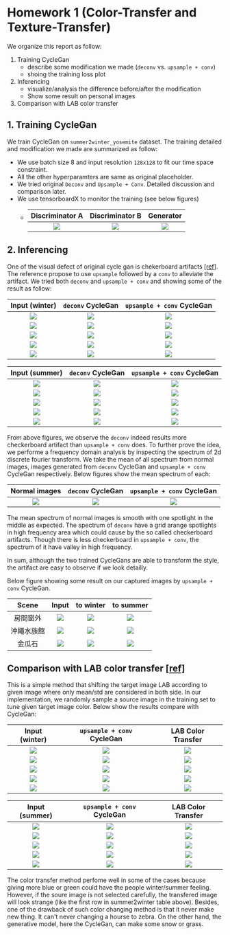 # Homework 1 (Color-Transfer and Texture-Transfer)

We organize this report as follow:
1. Training CycleGan
    - describe some modification we made (`deconv` vs. `upsample + conv`)
    - shoing the training loss plot
2. Inferencing
    - visualize/analysis the difference before/after the modification
    - Show some result on personal images
3. Comparison with LAB color transfer


## 1. Training CycleGan
We train CycleGan on `summer2winter_yosemite` dataset. The training detailed and modification we made are summarized as follow:
- We use batch size 8 and input resolution `128x128` to fit our time space constraint.
- All the other hyperparamters are same as original placeholder.
- We tried original `Deconv` and `Upsample + Conv`. Detailed discussion and comparison later.
- We use tensorboardX to monitor the training (see below figures)
    - | Discriminator A | Discriminator B | Generator |
      | :--: | :--: | :--: |
      | ![](assets/DA_loss.png) | ![](assets/DB_loss.png) | ![](assets/G_loss.png) |


## 2. Inferencing
One of the visual defect of original cycle gan is chekerboard artifacts [[ref]](https://distill.pub/2016/deconv-checkerboard/). The reference propose to use `upsample` followed by a `conv` to alleviate the artifact. We tried both `deconv` and `upsample + conv` and showing some of the result as follow:

| Input (winter) | `deconv` CycleGan | `upsample + conv` CycleGan |
| :---: | :------: | :---------------: |
| ![](assets/yomesite/B/input/0178.png) | ![](assets/yomesite/B/deconv/0178.png) | ![](assets/yomesite/B/upconv/0178.png) |
| ![](assets/yomesite/B/input/0195.png) | ![](assets/yomesite/B/deconv/0195.png) | ![](assets/yomesite/B/upconv/0195.png) |
| ![](assets/yomesite/B/input/0232.png) | ![](assets/yomesite/B/deconv/0232.png) | ![](assets/yomesite/B/upconv/0232.png) |
| ![](assets/yomesite/B/input/0250.png) | ![](assets/yomesite/B/deconv/0250.png) | ![](assets/yomesite/B/upconv/0250.png) |
| ![](assets/yomesite/B/input/0308.png) | ![](assets/yomesite/B/deconv/0308.png) | ![](assets/yomesite/B/upconv/0308.png) |

| Input (summer) | `deconv` CycleGan | `upsample + conv` CycleGan |
| :---: | :------: | :---------------: |
| ![](assets/yomesite/A/input/0019.png) | ![](assets/yomesite/A/deconv/0019.png) | ![](assets/yomesite/A/upconv/0019.png) |
| ![](assets/yomesite/A/input/0033.png) | ![](assets/yomesite/A/deconv/0033.png) | ![](assets/yomesite/A/upconv/0033.png) |
| ![](assets/yomesite/A/input/0043.png) | ![](assets/yomesite/A/deconv/0043.png) | ![](assets/yomesite/A/upconv/0043.png) |
| ![](assets/yomesite/A/input/0117.png) | ![](assets/yomesite/A/deconv/0117.png) | ![](assets/yomesite/A/upconv/0117.png) |
| ![](assets/yomesite/A/input/0044.png) | ![](assets/yomesite/A/deconv/0044.png) | ![](assets/yomesite/A/upconv/0044.png) |

From above figures, we observe the `deconv` indeed results more checkerboard artifact than `upsample + conv` does. To further prove the idea, we performe a frequency domain analysis by inspecting the spectrum of 2d discrete fourier transform. We take the mean of all spectrum from normal images, images generated from `deconv` CycleGan and `upsample + conv` CycleGan respectively. Below figures show the mean spectrum of each:

| Normal images | `deconv` CycleGan | `upsample + conv` CycleGan |
| :-----------: | :---------------: | :------------------------: |
| ![](assets/normal_spec.png) | ![](assets/deconv_spec.png) | ![](assets/upconv_spec.png) |

The mean spectrum of normal images is smooth with one spotlight in the middle as expected. The spectrum of `deconv` have a grid arange spotlights in high frequency area which could cause by the so called checkerboard artifacts. Though there is less checkerboard in `upsample + conv`, the spectrum of it have valley in high frequency.

In sum, although the two trained CycleGans are able to transform the style, the artifact are easy to observe if we look detailly.


Below figure showing some result on our captured images by `upsample + conv` CycleGan.

| Scene | Input | to winter | to summer |
| :---: | :---: | :-------: | :-------: |
| 房間窗外 | ![](assets/input/0001.png) | ![](assets/fake_B/0001.png) | ![](assets/fake_A/0001.png) |
| 沖繩水族館 | ![](assets/input/0002.png) | ![](assets/fake_B/0002.png) | ![](assets/fake_A/0002.png) |
| 金瓜石 | ![](assets/input/0003.png) | ![](assets/fake_B/0003.png) | ![](assets/fake_A/0003.png) |

## Comparison with LAB color transfer [[ref]](https://github.com/jrosebr1/color_transfer)

This is a simple method that shifting the target image LAB according to given image where only mean/std are considered in both side. In our implementation, we randomly sample a source image in the training set to tune given target image color. Below show the results compare with CycleGan:

| Input (winter) | `upsample + conv` CycleGan | LAB Color Transfer |
| :---: | :------: | :---------------: |
| ![](assets/yomesite/B/input/0178.png) | ![](assets/yomesite/B/upconv/0178.png) | ![](assets/super_fast/0178.png) |
| ![](assets/yomesite/B/input/0195.png) | ![](assets/yomesite/B/upconv/0195.png) | ![](assets/super_fast/0195.png) |
| ![](assets/yomesite/B/input/0232.png) | ![](assets/yomesite/B/upconv/0232.png) | ![](assets/super_fast/0232.png) |
| ![](assets/yomesite/B/input/0250.png) | ![](assets/yomesite/B/upconv/0250.png) | ![](assets/super_fast/0250.png) |
| ![](assets/yomesite/B/input/0308.png) | ![](assets/yomesite/B/upconv/0308.png) | ![](assets/super_fast/0308.png) |

| Input (summer) | `upsample + conv` CycleGan | LAB Color Transfer |
| :---: | :------: | :---------------: |
| ![](assets/yomesite/A/input/0019.png) | ![](assets/yomesite/A/upconv/0019.png) | ![](assets/super_fast/0019.png) |
| ![](assets/yomesite/A/input/0033.png) | ![](assets/yomesite/A/upconv/0033.png) | ![](assets/super_fast/0033.png) |
| ![](assets/yomesite/A/input/0043.png) | ![](assets/yomesite/A/upconv/0043.png) | ![](assets/super_fast/0043.png) |
| ![](assets/yomesite/A/input/0117.png) | ![](assets/yomesite/A/upconv/0117.png) | ![](assets/super_fast/0117.png) |
| ![](assets/yomesite/A/input/0044.png) | ![](assets/yomesite/A/upconv/0044.png) | ![](assets/super_fast/0044.png) |

The color transfer method perfome well in some of the cases because giving more blue or green could have the people winter/summer feeling. However, if the soure image is not selected carefully, the transfered image will look strange (like the first row in summer2winter table above). Besides, one of the drawback of such color changing method is that it never make new thing. It can't never changing a hourse to zebra. On the other hand, the generative model, here the CycleGan, can make some snow or grass.
